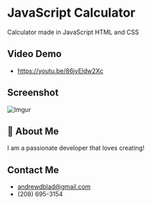 
# JavaScript Calculator

Calculator made in JavaScript HTML and CSS

## Video Demo

 - https://youtu.be/86jyEldw2Xc
 


## Screenshot

![Imgur](https://i.imgur.com/qp0xbfr.png)


## 🚀 About Me
I am a passionate developer that loves creating!



## Contact Me

- andrewdblad@gmail.com
- (208) 695-3154
